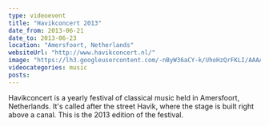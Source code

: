 ```yaml
---
type: videoevent
title: "Havikconcert 2013"
date_from: 2013-06-21
date_to: 2013-06-23
location: "Amersfoort, Netherlands"
websiteUrl: "http://www.havikconcert.nl/"
image: "https://lh3.googleusercontent.com/-nByW36aCY-k/UhoHzQrFKLI/AAAAAAAAZT4/KCqPszDpnaM/s1600/dsc09569.picasaweb.jpg"
videocategories: music
posts: 
---
```


Havikconcert is a yearly festival of classical music held in Amersfoort, Netherlands. It's called after the street Havik, where the stage is built right above a canal. This is the 2013 edition of the festival.

